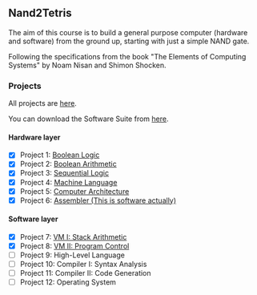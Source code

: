 ## Nand2Tetris

The aim of this course is to build a general purpose computer (hardware and software) from the ground up, starting with just a simple NAND gate.

Following the specifications from the book "The Elements of Computing Systems" by Noam Nisan and Shimon Shocken.

### Projects

All projects are [here](https://www.nand2tetris.org/course).

You can download the Software Suite from [here](https://www.nand2tetris.org/software).

#### Hardware layer

- [x] Project 1: [Boolean Logic](projects/01/)
- [x] Project 2: [Boolean Arithmetic](projects/02/)
- [x] Project 3: [Sequential Logic](projects/03/)
- [x] Project 4: [Machine Language](projects/04/)
- [x] Project 5: [Computer Architecture](projects/05/)
- [x] Project 6: [Assembler (This is software actually)](projects/06/hack_assembler/)

#### Software layer

- [x] Project 7: [VM I: Stack Arithmetic](projects/07/VMTranslator/)
- [x] Project 8: [VM II: Program Control](projects/08/VMTranslator)
- [ ] Project 9: High-Level Language 
- [ ] Project 10: Compiler I: Syntax Analysis
- [ ] Project 11: Compiler II: Code Generation 
- [ ] Project 12: Operating System 
